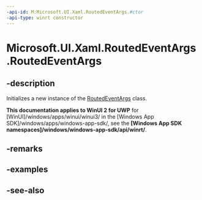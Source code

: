 ```yaml
---
-api-id: M:Microsoft.UI.Xaml.RoutedEventArgs.#ctor
-api-type: winrt constructor
---
```


<!-- Method syntax
public RoutedEventArgs()
-->

# Microsoft.UI.Xaml.RoutedEventArgs.RoutedEventArgs

## -description
Initializes a new instance of the [RoutedEventArgs](routedeventargs.md) class.

**This documentation applies to WinUI 2 for UWP** for [WinUI]/windows/apps/winui/winui3/ in the [Windows App SDK]/windows/apps/windows-app-sdk/, see the **[Windows App SDK namespaces]/windows/windows-app-sdk/api/winrt/**.

## -remarks

## -examples

## -see-also
